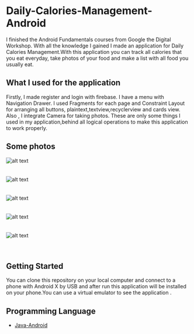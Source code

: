 # Daily-Calories-Management-Android
I finished the Android Fundamentals courses from Google the Digital Workshop.
With all the knowledge I gained I made an application for Daily Calories Management.With this application you can track all calories that you eat everyday, take photos of your food and make a list with all food you usually eat.


## What I used for the application
Firstly, I made register and login with firebase. I have a menu with Navigation Drawer. I used Fragments for each page and Constraint Layout for arranging all buttons, plaintext,textview,recyclerview and cards view. Also , I integrate Camera for taking photos.
These are only some things I used in my application,behind all logical operations to make this application to work properly.


## Some photos
![alt text](https://github.com/Piciorus-Ovidiu-Mihai/Photos/blob/master/LoginRegisterAndroid.PNG)<br/><br/><br/>
![alt text](https://github.com/Piciorus-Ovidiu-Mihai/Photos/blob/master/HomeCalculator.PNG)<br/><br/><br/>
![alt text](https://github.com/Piciorus-Ovidiu-Mihai/Photos/blob/master/Menu.PNG)<br/><br/><br/>
![alt text](https://github.com/Piciorus-Ovidiu-Mihai/Photos/blob/master/cardviewandcalc.PNG)<br/><br/><br/>
![alt text](https://github.com/Piciorus-Ovidiu-Mihai/Photos/blob/master/cameraintegration.PNG)<br/><br/><br/>

## Getting Started
You can clone this repository on your local computer and connect to a phone with Android X by USB and after run this application will be installed on your phone.You can use a virtual emulator to see the application .

## Programming Language
* [Java-Android](https://developer.android.com/guide)

